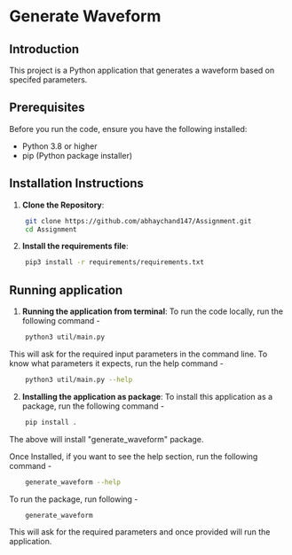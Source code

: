# Generate Waveform

## Introduction
This project is a Python application that generates a waveform based on specifed parameters.

## Prerequisites
Before you run the code, ensure you have the following installed:
- Python 3.8 or higher
- pip (Python package installer)

## Installation Instructions
1. **Clone the Repository**:
```bash
    git clone https://github.com/abhaychand147/Assignment.git
    cd Assignment
```
2. **Install the requirements file**:
```bash
    pip3 install -r requirements/requirements.txt
```

## Running application
1. **Running the application from terminal**:
To run the code locally, run the following command -
```bash
    python3 util/main.py
```
This will ask for the required input parameters in the command line.
To know what parameters it expects, run the help command -
```bash
    python3 util/main.py --help
```

2. **Installing the application as package**:
To install this application as a package, run the following command -
```bash
    pip install .
```
The above will install "generate_waveform" package.

Once Installed, if you want to see the help section, run the following command -
```bash
    generate_waveform --help
```

To run the package, run following -
```bash
    generate_waveform
```
This will ask for the required parameters and once provided will run the application.



